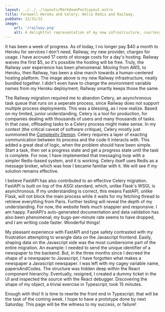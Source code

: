 ```yaml
---
layout: ../../../layouts/MarkdownPostLayout.astro
title: Farewell Heroku and Celery; Hello Redis and Railway.
pubDate: 12/31/22
image:
    url: '/railway.png'
    alt: A delightful representation of my new infrastructure, courtesy of Railway.
---
```


It has been a week of progress. As of today, I no longer pay $40 a month to Heroku for services I don't need. Railway, my new provider, charges for usage. I have accrued 17 cents of storage costs for a day's hosting. Railway waives the first $5, so it's possible the hosting will be free. Truly, the Railway user experience has been phenomenal. Moving from AWS, to Heroku, then Railway, has been a slow march towards a human-centered hosting platform. The image above is my new Railway infrastructure, neatly bundled together. I didn't even have to change the environment variable names from my Heroku deployment; Railway smartly keeps those the same. 

The Railway migration required me to abandon Celery, an asynchronous task queue that runs on a seperate process, since Railway does not support multiple process deployments. This was a blessing, as I now realize. Based on my limited, junior understanding, Celery is a tool for production, for companies dealing with thousands of users and many thousands of tasks. In that case, offloading tasks to a Celery process might make sense. In my context (the critical caveat of software critique), Celery mostly just summoned the <a href="https://grugbrain.dev/" target="_blank">Complexity Demon</a>. Celery requires a layer of exacting communication between its process and the code it interacts with. This added a great deal of logic, when the problem should have been simple. Start a task, then set a progress state and get a progress state until the task is complete. For now, I have implemented that messaging loop with a simpler Redis-based system, and it is working. Celery itself uses Redis as a message broker, which was how I became familiar with it. We will see if my solution remains effective. 

I believe FastAPI has also contributed to an effective Celery migration. FastAPI is built on top of the ASGI standard, which, unlike Flask's WSGI, is asynchronous. If my understanding is correct, this means FastAPI, unlike Flask, will not block the main process while it waits for my fetching thread to retrieve everything from Paris. Further testing will reveal the depth of my understanding. For now, the website feels much snappier and responsive. I am happy. FastAPI's auto-generated documentation and data validation has also been phenomenal; my bugs-per-minute rate seems to have dropped, and I am writing code faster. Wonderful things!

My pleasant experience with FastAPI and type safety contrasted with my frustration attempting to wrangle data on the Javascript frontend. Easily, shaping data on the Javascript side was the most cumbersome part of the entire migration. An example: I needed to send the unique identifier of a newspaper to the backend. But, in the three months since I decreed the shape of a newspaper to Javascript, I have forgotten what makes a newspaper a Javascript newspaper. I was left with my cagey variable name, papersAndCodes. The structure was hidden deep within the React component hierarchy. Eventually, resigned, I created a dummy ticket in the UI and inspected the source with the React debugger. Discovering the shape of my object, a trivial exercise in Typescript, took 15 minutes. 

Enough with this! It is time to rewrite the front end in Typescript; that will be the task of the coming week. I hope to have a prototype done by next Saturday. This page will be the witness to my success, or failure!






